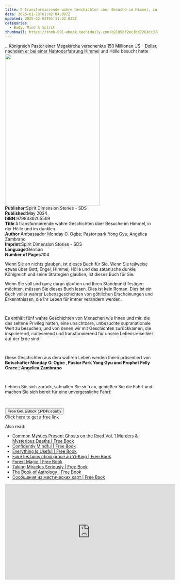 ```yaml
---
title: 5 transformierende wahre Geschichten über Besuche im Himmel, in der Hölle und im dunklen | Free Book
date: 2025-01-28T01:02:04.097Z
updated: 2025-02-02T03:11:22.833Z
categories:
  - Body, Mind & Spirit
thumbnail: https://thmb-001-ebook.techidaily.com/b2105bf2ec1bd7263dc37afe00f3e68760204af12391c5471885a0952312b721.jpg
---
```

<main id="book-container">
  <div class="flex flex-col">
    <div class="book-brief flex-1 py-6 px-4 sm:p-6 md:py-10 md:px-8">
      <!-- brief-->
      <div class="book-brief-main">
        .. Königreich Pastor einer Megakirche verschenkte 150 Millionen US -
        Dollar, nachdem er bei einer Nahtoderfahrung Himmel und Hölle besucht
        hatte
      </div>
    </div>
    <div
      class="book-meta-info flex-1 grid gap-4 col-start-1 col-end-3 row-start-1 sm:mb-6 sm:grid-cols-4 lg:gap-6 lg:col-start-2 lg:row-end-6 lg:row-span-6 lg:mb-0"
    >
      <div
        class="book-meta-info-left place-content-center mt-4 p-4 text-sm leading-6 col-start-2 col-span-2 dark:text-slate-400"
      >
        <img
          class="w-full h-500 object-cover rounded-lg sm:h-255 sm:col-span-2 lg:col-span-full"
          src="https://img-001-ebook.techidaily.com/2e38fdbaeb354e536096ce43210ced785a73c41819e15d9312b056605814b844.jpg"
          alt=""
          width="312"
          height="500"
        />
      </div>
      <div
        class="book-meta-info-right mt-2 col-start-1 row-start-2 col-span-3 self-center"
      >
        <!-- meta data  -->
        <div class="flex flex-col px-4 md:px-8">
          <div class="flex-1">
            <strong>Publisher</strong>:<span class="px-2"
              >Spirit Dimension Stories - SDS</span
            >
          </div>
          <div class="flex-1">
            <strong>Published</strong>:<span class="px-2">May 2024</span>
          </div>
          <div class="flex-1">
            <strong>ISBN</strong>:<span class="px-2">9798330205509</span>
          </div>
          <div class="flex-1">
            <strong>Title</strong>:<span class="px-2"
              >5 transformierende wahre Geschichten über Besuche im Himmel, in
              der Hölle und im dunklen</span
            >
          </div>
          <div class="flex-1">
            <strong>Author</strong>:<span class="px-2"
              >Ambassador Monday O. Ogbe; Pastor park Yong Gyu; Angelica
              Zambrano</span
            >
          </div>
          <div class="flex-1">
            <strong>Imprint</strong>:<span class="px-2"
              >Spirit Dimension Stories - SDS</span
            >
          </div>
          <div class="flex-1">
            <strong>Language</strong>:<span class="px-2">German</span>
          </div>
          <div class="flex-1">
            <strong>Number of Pages</strong>:<span class="px-2">104</span>
          </div>
        </div>
      </div>
    </div>
    <div class="book-description flex-1 py-6 px-4 sm:p-6 md:py-10 md:px-8">
      <div class="book-description-main">
        <div accordion-content="" id="description">
          <p>
            Wenn Sie an nichts glauben, ist dieses Buch für Sie. Wenn Sie
            teilweise etwas über Gott, Engel, Himmel, Hölle und das satanische
            dunkle Königreich und seine Strategien glauben, ist dieses Buch für
            Sie.
          </p>
          <p>
            Wenn Sie voll und ganz daran glauben und Ihren Standpunkt festigen
            möchten, müssen Sie dieses Buch lesen. Dies ist kein Roman. Dies ist
            ein Buch voller wahrer Lebensgeschichten von göttlichen
            Erscheinungen und Erkenntnissen, die Ihr Leben für immer verändern
            werden.
          </p>
          <p><br /></p>
          <p>
            Es enthält fünf wahre Geschichten von Menschen wie Ihnen und mir,
            die das seltene Privileg hatten, eine unsichtbare, unbesuchte
            supranationale Welt zu besuchen, und von denen wir mit Geschichten
            zurückkamen, die inspirierend, motivierend und transformierend für
            unsere Lebensreise hier auf der Erde sind.
          </p>
          <p><br /></p>
          <p>
            Diese Geschichten aus dem wahren Leben werden Ihnen präsentiert von
            <strong
              >Botschafter Monday O. Ogbe , Pastor Park Yong Gyu und Prophet
              Felly Grace ;</strong
            >
            <strong>Angelica Zambrano</strong>
          </p>
          <p><br /></p>
          <p>
            Lehnen Sie sich zurück, schnallen Sie sich an, genießen Sie die
            Fahrt und machen Sie sich bereit für eine unvergessliche Fahrt!
          </p>
          <p><br /></p>
        </div>
        <div class="accordion-fader"></div>
      </div>
    </div>
    <div class="book-excerpts flex-1 py-6 px-4 sm:p-6 md:py-10 md:px-8"></div>
    <div
      class="book-about-author flex-1 py-6 px-4 sm:p-6 md:py-10 md:px-8"
    ></div>
    <div class="book-free-get flex-1 py-6 px-4 sm:p-6 md:py-10 md:px-8">
      <button
        id="btn-free-get"
        class="bg-blue-500 hover:bg-blue-700 text-white font-bold py-2 px-4 rounded"
      >
        Free Get EBook (.PDF/.epub)
      </button>
      <div id="countdown-display" class="px-2 text-lg mt-2"></div>
      <a
        id="free-link"
        class="hidden bg-blue-500 hover:bg-blue-700 text-white font-bold py-2 px-4 rounded"
        href="https://www.ebooks.com/en-us/book/211364493/5-transformierende-wahre-geschichten-ber-besuche-im-himmel-in-der-h-lle-und-im-dunklen/ambassador-monday-o-ogbe/"
        target="_blank"
        >Click here to get a free link</a
      >
    </div>
    <script>
      let countdownTime = 0;
      let countdownInterval = null;
      document
        .getElementById('btn-free-get')
        .addEventListener('click', startCountdown);
      function startCountdown() {
        countdownTime = new Date().getTime() + 60000 * 3;
        countdownInterval = setInterval(updateCountdown, 1000);
        document.getElementById('btn-free-get').disabled = true;
        document
          .getElementById('btn-free-get')
          .classList.add('bg-gray-500', 'cursor-not-allowed');
      }
      function updateCountdown() {
        let currentTime = new Date().getTime();
        let timeLeft = countdownTime - currentTime;
        let secondsLeft = Math.floor(timeLeft / 1000);
        document.getElementById('countdown-display').innerHTML =
          `Remaining time: ${secondsLeft} seconds.`;
        if (secondsLeft <= 0) {
          clearInterval(countdownInterval);
          document.getElementById('btn-free-get').classList.add('hidden');
          document.getElementById('free-link').classList.remove('hidden');
          document.getElementById('countdown-display').innerHTML = '';
        }
      }
    </script>
  </div>
</main>

<ins class="adsbygoogle"
      style="display:block"
      data-ad-client="ca-pub-7571918770474297"
      data-ad-slot="8358498916"
      data-ad-format="auto"
      data-full-width-responsive="true"></ins>
    

<span class="atpl-alsoreadstyle">Also read:</span>
<div><ul>
<li><a href="https://novels-ebooks.techidaily.com/210895244-9781625531131-common-mystics-present-ghosts-on-the-road-vol-1-murders-mysterious-deaths/"><u>Common Mystics Present Ghosts on the Road Vol. 1 Murders & Mysterious Deaths | Free Book</u></a></li>
<li><a href="https://novels-ebooks.techidaily.com/210895308-9798987160619-confidently-mindful/"><u>Confidently Mindful | Free Book</u></a></li>
<li><a href="https://novels-ebooks.techidaily.com/210892942-9780761873914-everything-is-useful/"><u>Everything Is Useful | Free Book</u></a></li>
<li><a href="https://novels-ebooks.techidaily.com/210894200-9782889701872-faire-les-bons-choix-grace-au-yi-king/"><u>Faire les bons choix grâce au Yi-King | Free Book</u></a></li>
<li><a href="https://novels-ebooks.techidaily.com/210894988-9780762485345-forest-magic/"><u>Forest Magic | Free Book</u></a></li>
<li><a href="https://novels-ebooks.techidaily.com/210895048-9781990823145-taking-miracles-seriously/"><u>Taking Miracles Seriously | Free Book</u></a></li>
<li><a href="https://novels-ebooks.techidaily.com/210886833-9781398834996-the-book-of-astrology/"><u>The Book of Astrology | Free Book</u></a></li>
<li><a href="https://novels-ebooks.techidaily.com/210895300-9781960466099-soobsheniya-iz-misticheskih-kart/"><u>Сообщения из мистических карт | Free Book</u></a></li>
</ul></div>

<!-- affiliate ads begin -->
<iframe width="560" height="315" src="https://www.youtube.com/embed/nmj7aVvEeAs?si=OcR7USXKGyLcn09q" title="YouTube video player" frameborder="0" allow="accelerometer; autoplay; clipboard-write; encrypted-media; gyroscope; picture-in-picture; web-share" referrerpolicy="strict-origin-when-cross-origin" allowfullscreen></iframe>
<!-- affiliate ads end -->


